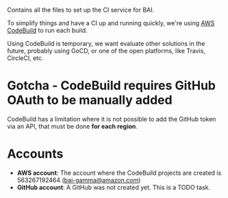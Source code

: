 Contains all the files to set up the CI service for BAI.

To simplify things and have a CI up and running quickly, we're using [AWS CodeBuild](https://aws.amazon.com/codebuild/)
to run each build.

Using CodeBuild is temporary, we want evaluate other solutions in the future, probably using GoCD, or one of the open
platforms, like Travis, CircleCI, etc.

# Gotcha - CodeBuild requires GitHub OAuth to be manually added

CodeBuild has a limitation where it is not possible to add the GitHub token via an API, that must be done
**for each region**.  

# Accounts

- **AWS account**: The account where the CodeBuild projects are created is 563267192464 (bai-gamma@amazon.com)
- **GitHub account**: A GitHub was not created yet. This is a TODO task.